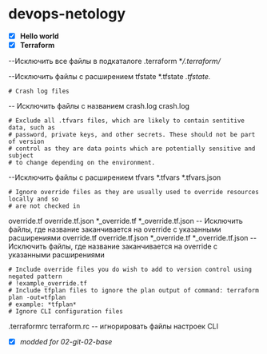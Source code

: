 # devops-netology<br>
 - [x] **Hello world**
 - [x] **Terraform**

--Исключить все файлы в подкаталоге .terraform
**/.terraform/*

--Исключить файлы с расширением tfstate
*.tfstate
*.tfstate.*


    # Crash log files
-- Исключить файлы с названием crash.log
crash.log

    # Exclude all .tfvars files, which are likely to contain sentitive data, such as
    # password, private keys, and other secrets. These should not be part of version
    # control as they are data points which are potentially sensitive and subject
    # to change depending on the environment.
    
   --Исключить файлы с расширением tfvars
    *.tfvars
    *.tfvars.json
    
    # Ignore override files as they are usually used to override resources locally and so
    # are not checked in

override.tf
override.tf.json
*_override.tf
*_override.tf.json
-- Исключить файлы, где название заканчивается на override с указанными расширениями
override.tf
override.tf.json
*_override.tf
*_override.tf.json
-- Исключить файлы, где название заканчивается на override с указанными расширениями

    # Include override files you do wish to add to version control using negated pattern
    # !example_override.tf
    # Include tfplan files to ignore the plan output of command: terraform plan -out=tfplan
    # example: *tfplan*
    # Ignore CLI configuration files

.terraformrc
terraform.rc
-- игнорировать файлы настроек CLI

 - [x] *modded for 02-git-02-base*
